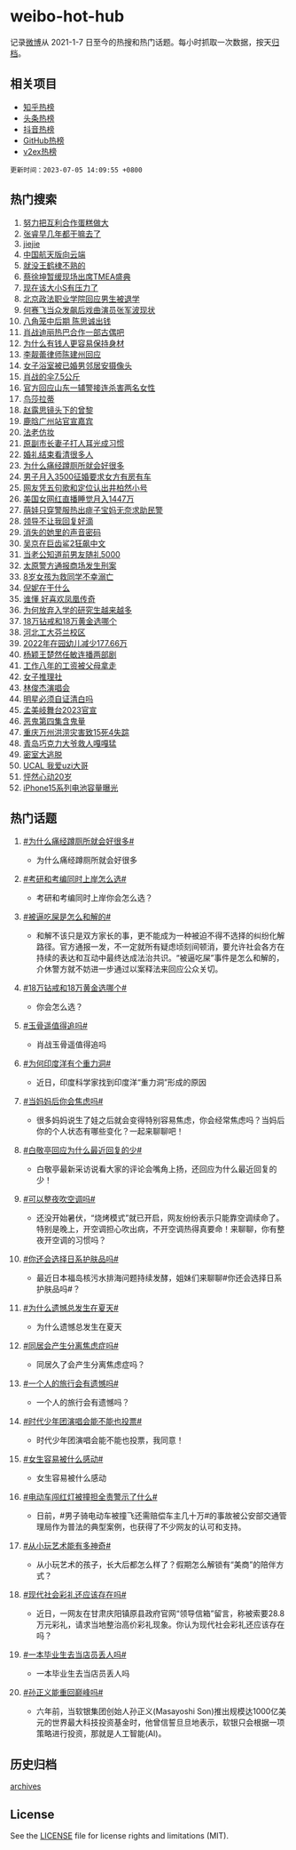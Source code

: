 # weibo-hot-hub

记录[微博](https://www.weibo.com)从 2021-1-7 日至今的热搜和热门话题。每小时抓取一次数据，按天[归档](archives)。

## 相关项目

- [知乎热榜](https://github.com/lonnyzhang423/zhihu-hot-hub)
- [头条热榜](https://github.com/lonnyzhang423/toutiao-hot-hub)
- [抖音热榜](https://github.com/lonnyzhang423/douyin-hot-hub)
- [GitHub热榜](https://github.com/lonnyzhang423/github-hot-hub)
- [v2ex热榜](https://github.com/lonnyzhang423/v2ex-hot-hub)


`更新时间：2023-07-05 14:09:55 +0800`

## 热门搜索

1. [努力把互利合作蛋糕做大](https://m.weibo.cn/search?containerid=100103type%3D1%26t%3D10%26q%3D%23%E5%8A%AA%E5%8A%9B%E6%8A%8A%E4%BA%92%E5%88%A9%E5%90%88%E4%BD%9C%E8%9B%8B%E7%B3%95%E5%81%9A%E5%A4%A7%23&stream_entry_id=51&isnewpage=1&extparam=seat%3D1%26pos%3D0%26filter_type%3Drealtimehot%26c_type%3D51%26dgr%3D0%26cate%3D10103%26stream_entry_id%3D51%26display_time%3D1688537392%26pre_seqid%3D1688537392901019715187&luicode=10000011&lfid=106003type%253D25%2526t%253D3%2526disable_hot%253D1%2526filter_type%253Drealtimehot)
1. [张睿早几年都干嘛去了](https://m.weibo.cn/search?containerid=100103type%3D1%26t%3D10%26q%3D%23%E5%BC%A0%E7%9D%BF%E6%97%A9%E5%87%A0%E5%B9%B4%E9%83%BD%E5%B9%B2%E5%98%9B%E5%8E%BB%E4%BA%86%23&stream_entry_id=31&isnewpage=1&extparam=seat%3D1%26pos%3D0%26filter_type%3Drealtimehot%26c_type%3D31%26dgr%3D0%26cate%3D5001%26realpos%3D1%26flag%3D2%26stream_entry_id%3D31%26lcate%3D5001%26q%3D%2523%25E5%25BC%25A0%25E7%259D%25BF%25E6%2597%25A9%25E5%2587%25A0%25E5%25B9%25B4%25E9%2583%25BD%25E5%25B9%25B2%25E5%2598%259B%25E5%258E%25BB%25E4%25BA%2586%2523%26band_rank%3D1%26display_time%3D1688537392%26pre_seqid%3D1688537392901019715187&luicode=10000011&lfid=106003type%253D25%2526t%253D3%2526disable_hot%253D1%2526filter_type%253Drealtimehot)
1. [jiejie](https://m.weibo.cn/search?containerid=100103type%3D1%26t%3D10%26q%3Djiejie&stream_entry_id=31&isnewpage=1&extparam=seat%3D1%26pos%3D1%26filter_type%3Drealtimehot%26c_type%3D31%26dgr%3D0%26cate%3D5001%26realpos%3D2%26flag%3D1%26stream_entry_id%3D31%26lcate%3D5001%26q%3Djiejie%26band_rank%3D2%26display_time%3D1688537392%26pre_seqid%3D1688537392901019715187&luicode=10000011&lfid=106003type%253D25%2526t%253D3%2526disable_hot%253D1%2526filter_type%253Drealtimehot)
1. [中国航天版向云端](https://m.weibo.cn/search?containerid=100103type%3D1%26t%3D10%26q%3D%23%E4%B8%AD%E5%9B%BD%E8%88%AA%E5%A4%A9%E7%89%88%E5%90%91%E4%BA%91%E7%AB%AF%23&stream_entry_id=31&isnewpage=1&extparam=seat%3D1%26pos%3D2%26filter_type%3Drealtimehot%26c_type%3D31%26dgr%3D0%26cate%3D5001%26realpos%3D3%26flag%3D1%26stream_entry_id%3D31%26lcate%3D5001%26q%3D%2523%25E4%25B8%25AD%25E5%259B%25BD%25E8%2588%25AA%25E5%25A4%25A9%25E7%2589%2588%25E5%2590%2591%25E4%25BA%2591%25E7%25AB%25AF%2523%26band_rank%3D3%26display_time%3D1688537392%26pre_seqid%3D1688537392901019715187&luicode=10000011&lfid=106003type%253D25%2526t%253D3%2526disable_hot%253D1%2526filter_type%253Drealtimehot)
1. [就没王鹤棣不熟的](https://m.weibo.cn/search?containerid=100103type%3D1%26t%3D10%26q%3D%23%E5%B0%B1%E6%B2%A1%E7%8E%8B%E9%B9%A4%E6%A3%A3%E4%B8%8D%E7%86%9F%E7%9A%84%23&stream_entry_id=31&isnewpage=1&extparam=seat%3D1%26pos%3D3%26topic_ad%3D1%26c_type%3D31%26cate%3D5001%26band_rank%3D4%26dgr%3D0%26lcate%3D5001%26is_ad_pos%3D1%26adid%3D195491%26q%3D%2523%25E5%25B0%25B1%25E6%25B2%25A1%25E7%258E%258B%25E9%25B9%25A4%25E6%25A3%25A3%25E4%25B8%258D%25E7%2586%259F%25E7%259A%2584%2523%26stream_entry_id%3D31%26filter_type%3Drealtimehot%26display_time%3D1688537392%26pre_seqid%3D1688537392901019715187&luicode=10000011&lfid=106003type%253D25%2526t%253D3%2526disable_hot%253D1%2526filter_type%253Drealtimehot)
1. [蔡徐坤暂缓现场出席TMEA盛典](https://m.weibo.cn/search?containerid=100103type%3D1%26t%3D10%26q%3D%23%E8%94%A1%E5%BE%90%E5%9D%A4%E6%9A%82%E7%BC%93%E7%8E%B0%E5%9C%BA%E5%87%BA%E5%B8%ADTMEA%E7%9B%9B%E5%85%B8%23&stream_entry_id=31&isnewpage=1&extparam=seat%3D1%26pos%3D4%26filter_type%3Drealtimehot%26c_type%3D31%26dgr%3D0%26cate%3D5001%26realpos%3D4%26flag%3D1%26stream_entry_id%3D31%26lcate%3D5001%26q%3D%2523%25E8%2594%25A1%25E5%25BE%2590%25E5%259D%25A4%25E6%259A%2582%25E7%25BC%2593%25E7%258E%25B0%25E5%259C%25BA%25E5%2587%25BA%25E5%25B8%25ADTMEA%25E7%259B%259B%25E5%2585%25B8%2523%26band_rank%3D4%26display_time%3D1688537392%26pre_seqid%3D1688537392901019715187&luicode=10000011&lfid=106003type%253D25%2526t%253D3%2526disable_hot%253D1%2526filter_type%253Drealtimehot)
1. [现在该大小S有压力了](https://m.weibo.cn/search?containerid=100103type%3D1%26t%3D10%26q%3D%23%E7%8E%B0%E5%9C%A8%E8%AF%A5%E5%A4%A7%E5%B0%8FS%E6%9C%89%E5%8E%8B%E5%8A%9B%E4%BA%86%23&stream_entry_id=31&isnewpage=1&extparam=seat%3D1%26pos%3D5%26filter_type%3Drealtimehot%26c_type%3D31%26dgr%3D0%26cate%3D5001%26realpos%3D5%26flag%3D2%26stream_entry_id%3D31%26lcate%3D5001%26q%3D%2523%25E7%258E%25B0%25E5%259C%25A8%25E8%25AF%25A5%25E5%25A4%25A7%25E5%25B0%258FS%25E6%259C%2589%25E5%258E%258B%25E5%258A%259B%25E4%25BA%2586%2523%26band_rank%3D5%26display_time%3D1688537392%26pre_seqid%3D1688537392901019715187&luicode=10000011&lfid=106003type%253D25%2526t%253D3%2526disable_hot%253D1%2526filter_type%253Drealtimehot)
1. [北京政法职业学院回应男生被退学](https://m.weibo.cn/search?containerid=100103type%3D1%26t%3D10%26q%3D%23%E5%8C%97%E4%BA%AC%E6%94%BF%E6%B3%95%E8%81%8C%E4%B8%9A%E5%AD%A6%E9%99%A2%E5%9B%9E%E5%BA%94%E7%94%B7%E7%94%9F%E8%A2%AB%E9%80%80%E5%AD%A6%23&stream_entry_id=31&isnewpage=1&extparam=seat%3D1%26pos%3D6%26filter_type%3Drealtimehot%26c_type%3D31%26dgr%3D0%26cate%3D5001%26realpos%3D6%26flag%3D16%26stream_entry_id%3D31%26lcate%3D5001%26q%3D%2523%25E5%258C%2597%25E4%25BA%25AC%25E6%2594%25BF%25E6%25B3%2595%25E8%2581%258C%25E4%25B8%259A%25E5%25AD%25A6%25E9%2599%25A2%25E5%259B%259E%25E5%25BA%2594%25E7%2594%25B7%25E7%2594%259F%25E8%25A2%25AB%25E9%2580%2580%25E5%25AD%25A6%2523%26band_rank%3D6%26display_time%3D1688537392%26pre_seqid%3D1688537392901019715187&luicode=10000011&lfid=106003type%253D25%2526t%253D3%2526disable_hot%253D1%2526filter_type%253Drealtimehot)
1. [何赛飞当众发飙后戏曲演员张军波现状](https://m.weibo.cn/search?containerid=100103type%3D1%26t%3D10%26q%3D%23%E4%BD%95%E8%B5%9B%E9%A3%9E%E5%BD%93%E4%BC%97%E5%8F%91%E9%A3%99%E5%90%8E%E6%88%8F%E6%9B%B2%E6%BC%94%E5%91%98%E5%BC%A0%E5%86%9B%E6%B3%A2%E7%8E%B0%E7%8A%B6%23&stream_entry_id=31&isnewpage=1&extparam=seat%3D1%26pos%3D7%26filter_type%3Drealtimehot%26c_type%3D31%26dgr%3D0%26cate%3D5001%26realpos%3D7%26flag%3D1%26stream_entry_id%3D31%26lcate%3D5001%26q%3D%2523%25E4%25BD%2595%25E8%25B5%259B%25E9%25A3%259E%25E5%25BD%2593%25E4%25BC%2597%25E5%258F%2591%25E9%25A3%2599%25E5%2590%258E%25E6%2588%258F%25E6%259B%25B2%25E6%25BC%2594%25E5%2591%2598%25E5%25BC%25A0%25E5%2586%259B%25E6%25B3%25A2%25E7%258E%25B0%25E7%258A%25B6%2523%26band_rank%3D7%26display_time%3D1688537392%26pre_seqid%3D1688537392901019715187&luicode=10000011&lfid=106003type%253D25%2526t%253D3%2526disable_hot%253D1%2526filter_type%253Drealtimehot)
1. [八角笼中后期 陈思诚出钱](https://m.weibo.cn/search?containerid=100103type%3D1%26t%3D10%26q%3D%E5%85%AB%E8%A7%92%E7%AC%BC%E4%B8%AD%E5%90%8E%E6%9C%9F+%E9%99%88%E6%80%9D%E8%AF%9A%E5%87%BA%E9%92%B1&stream_entry_id=31&isnewpage=1&extparam=seat%3D1%26pos%3D8%26filter_type%3Drealtimehot%26c_type%3D31%26dgr%3D0%26cate%3D5001%26realpos%3D8%26flag%3D1%26stream_entry_id%3D31%26lcate%3D5001%26q%3D%25E5%2585%25AB%25E8%25A7%2592%25E7%25AC%25BC%25E4%25B8%25AD%25E5%2590%258E%25E6%259C%259F%2520%25E9%2599%2588%25E6%2580%259D%25E8%25AF%259A%25E5%2587%25BA%25E9%2592%25B1%26band_rank%3D8%26display_time%3D1688537392%26pre_seqid%3D1688537392901019715187&luicode=10000011&lfid=106003type%253D25%2526t%253D3%2526disable_hot%253D1%2526filter_type%253Drealtimehot)
1. [肖战迪丽热巴合作一部古偶吧](https://m.weibo.cn/search?containerid=100103type%3D1%26t%3D10%26q%3D%23%E8%82%96%E6%88%98%E8%BF%AA%E4%B8%BD%E7%83%AD%E5%B7%B4%E5%90%88%E4%BD%9C%E4%B8%80%E9%83%A8%E5%8F%A4%E5%81%B6%E5%90%A7%23&stream_entry_id=31&isnewpage=1&extparam=seat%3D1%26pos%3D9%26filter_type%3Drealtimehot%26c_type%3D31%26dgr%3D0%26cate%3D5001%26realpos%3D9%26flag%3D2%26stream_entry_id%3D31%26lcate%3D5001%26q%3D%2523%25E8%2582%2596%25E6%2588%2598%25E8%25BF%25AA%25E4%25B8%25BD%25E7%2583%25AD%25E5%25B7%25B4%25E5%2590%2588%25E4%25BD%259C%25E4%25B8%2580%25E9%2583%25A8%25E5%258F%25A4%25E5%2581%25B6%25E5%2590%25A7%2523%26band_rank%3D9%26display_time%3D1688537392%26pre_seqid%3D1688537392901019715187&luicode=10000011&lfid=106003type%253D25%2526t%253D3%2526disable_hot%253D1%2526filter_type%253Drealtimehot)
1. [为什么有钱人更容易保持身材](https://m.weibo.cn/search?containerid=100103type%3D1%26t%3D10%26q%3D%E4%B8%BA%E4%BB%80%E4%B9%88%E6%9C%89%E9%92%B1%E4%BA%BA%E6%9B%B4%E5%AE%B9%E6%98%93%E4%BF%9D%E6%8C%81%E8%BA%AB%E6%9D%90&stream_entry_id=31&isnewpage=1&extparam=seat%3D1%26pos%3D10%26filter_type%3Drealtimehot%26c_type%3D31%26dgr%3D0%26cate%3D5001%26realpos%3D10%26flag%3D0%26stream_entry_id%3D31%26lcate%3D5001%26q%3D%25E4%25B8%25BA%25E4%25BB%2580%25E4%25B9%2588%25E6%259C%2589%25E9%2592%25B1%25E4%25BA%25BA%25E6%259B%25B4%25E5%25AE%25B9%25E6%2598%2593%25E4%25BF%259D%25E6%258C%2581%25E8%25BA%25AB%25E6%259D%2590%26band_rank%3D10%26display_time%3D1688537392%26pre_seqid%3D1688537392901019715187&luicode=10000011&lfid=106003type%253D25%2526t%253D3%2526disable_hot%253D1%2526filter_type%253Drealtimehot)
1. [李靓蕾律师陈建州回应](https://m.weibo.cn/search?containerid=100103type%3D1%26t%3D10%26q%3D%23%E6%9D%8E%E9%9D%93%E8%95%BE%E5%BE%8B%E5%B8%88%E9%99%88%E5%BB%BA%E5%B7%9E%E5%9B%9E%E5%BA%94%23&stream_entry_id=31&isnewpage=1&extparam=seat%3D1%26pos%3D11%26filter_type%3Drealtimehot%26c_type%3D31%26dgr%3D0%26cate%3D5001%26realpos%3D11%26flag%3D2%26stream_entry_id%3D31%26lcate%3D5001%26q%3D%2523%25E6%259D%258E%25E9%259D%2593%25E8%2595%25BE%25E5%25BE%258B%25E5%25B8%2588%25E9%2599%2588%25E5%25BB%25BA%25E5%25B7%259E%25E5%259B%259E%25E5%25BA%2594%2523%26band_rank%3D11%26display_time%3D1688537392%26pre_seqid%3D1688537392901019715187&luicode=10000011&lfid=106003type%253D25%2526t%253D3%2526disable_hot%253D1%2526filter_type%253Drealtimehot)
1. [女子浴室被已婚男邻居安摄像头](https://m.weibo.cn/search?containerid=100103type%3D1%26t%3D10%26q%3D%23%E5%A5%B3%E5%AD%90%E6%B5%B4%E5%AE%A4%E8%A2%AB%E5%B7%B2%E5%A9%9A%E7%94%B7%E9%82%BB%E5%B1%85%E5%AE%89%E6%91%84%E5%83%8F%E5%A4%B4%23&stream_entry_id=31&isnewpage=1&extparam=seat%3D1%26pos%3D12%26filter_type%3Drealtimehot%26c_type%3D31%26dgr%3D0%26cate%3D5001%26realpos%3D12%26flag%3D2%26stream_entry_id%3D31%26lcate%3D5001%26q%3D%2523%25E5%25A5%25B3%25E5%25AD%2590%25E6%25B5%25B4%25E5%25AE%25A4%25E8%25A2%25AB%25E5%25B7%25B2%25E5%25A9%259A%25E7%2594%25B7%25E9%2582%25BB%25E5%25B1%2585%25E5%25AE%2589%25E6%2591%2584%25E5%2583%258F%25E5%25A4%25B4%2523%26band_rank%3D12%26display_time%3D1688537392%26pre_seqid%3D1688537392901019715187&luicode=10000011&lfid=106003type%253D25%2526t%253D3%2526disable_hot%253D1%2526filter_type%253Drealtimehot)
1. [肖战的伞7.5公斤](https://m.weibo.cn/search?containerid=100103type%3D1%26t%3D10%26q%3D%23%E8%82%96%E6%88%98%E7%9A%84%E4%BC%9E7.5%E5%85%AC%E6%96%A4%23&stream_entry_id=31&isnewpage=1&extparam=seat%3D1%26pos%3D13%26filter_type%3Drealtimehot%26c_type%3D31%26dgr%3D0%26cate%3D5001%26realpos%3D13%26flag%3D0%26stream_entry_id%3D31%26lcate%3D5001%26q%3D%2523%25E8%2582%2596%25E6%2588%2598%25E7%259A%2584%25E4%25BC%259E7.5%25E5%2585%25AC%25E6%2596%25A4%2523%26band_rank%3D13%26display_time%3D1688537392%26pre_seqid%3D1688537392901019715187&luicode=10000011&lfid=106003type%253D25%2526t%253D3%2526disable_hot%253D1%2526filter_type%253Drealtimehot)
1. [官方回应山东一辅警接连杀害两名女性](https://m.weibo.cn/search?containerid=100103type%3D1%26t%3D10%26q%3D%23%E5%AE%98%E6%96%B9%E5%9B%9E%E5%BA%94%E5%B1%B1%E4%B8%9C%E4%B8%80%E8%BE%85%E8%AD%A6%E6%8E%A5%E8%BF%9E%E6%9D%80%E5%AE%B3%E4%B8%A4%E5%90%8D%E5%A5%B3%E6%80%A7%23&stream_entry_id=31&isnewpage=1&extparam=seat%3D1%26pos%3D14%26filter_type%3Drealtimehot%26c_type%3D31%26dgr%3D0%26cate%3D5001%26realpos%3D14%26flag%3D0%26stream_entry_id%3D31%26lcate%3D5001%26q%3D%2523%25E5%25AE%2598%25E6%2596%25B9%25E5%259B%259E%25E5%25BA%2594%25E5%25B1%25B1%25E4%25B8%259C%25E4%25B8%2580%25E8%25BE%2585%25E8%25AD%25A6%25E6%258E%25A5%25E8%25BF%259E%25E6%259D%2580%25E5%25AE%25B3%25E4%25B8%25A4%25E5%2590%258D%25E5%25A5%25B3%25E6%2580%25A7%2523%26band_rank%3D14%26display_time%3D1688537392%26pre_seqid%3D1688537392901019715187&luicode=10000011&lfid=106003type%253D25%2526t%253D3%2526disable_hot%253D1%2526filter_type%253Drealtimehot)
1. [鸟莎拉蒂](https://m.weibo.cn/search?containerid=100103type%3D1%26t%3D10%26q%3D%E9%B8%9F%E8%8E%8E%E6%8B%89%E8%92%82&stream_entry_id=31&isnewpage=1&extparam=seat%3D1%26pos%3D15%26filter_type%3Drealtimehot%26c_type%3D31%26dgr%3D0%26cate%3D5001%26realpos%3D15%26flag%3D1%26stream_entry_id%3D31%26lcate%3D5001%26q%3D%25E9%25B8%259F%25E8%258E%258E%25E6%258B%2589%25E8%2592%2582%26band_rank%3D15%26display_time%3D1688537392%26pre_seqid%3D1688537392901019715187&luicode=10000011&lfid=106003type%253D25%2526t%253D3%2526disable_hot%253D1%2526filter_type%253Drealtimehot)
1. [赵露思镜头下的曾黎](https://m.weibo.cn/search?containerid=100103type%3D1%26t%3D10%26q%3D%23%E8%B5%B5%E9%9C%B2%E6%80%9D%E9%95%9C%E5%A4%B4%E4%B8%8B%E7%9A%84%E6%9B%BE%E9%BB%8E%23&stream_entry_id=31&isnewpage=1&extparam=seat%3D1%26pos%3D16%26filter_type%3Drealtimehot%26c_type%3D31%26dgr%3D0%26cate%3D5001%26realpos%3D16%26flag%3D1%26stream_entry_id%3D31%26lcate%3D5001%26q%3D%2523%25E8%25B5%25B5%25E9%259C%25B2%25E6%2580%259D%25E9%2595%259C%25E5%25A4%25B4%25E4%25B8%258B%25E7%259A%2584%25E6%259B%25BE%25E9%25BB%258E%2523%26band_rank%3D16%26display_time%3D1688537392%26pre_seqid%3D1688537392901019715187&luicode=10000011&lfid=106003type%253D25%2526t%253D3%2526disable_hot%253D1%2526filter_type%253Drealtimehot)
1. [鹿晗广州站官宣嘉宾](https://m.weibo.cn/search?containerid=100103type%3D1%26t%3D10%26q%3D%23%E9%B9%BF%E6%99%97%E5%B9%BF%E5%B7%9E%E7%AB%99%E5%AE%98%E5%AE%A3%E5%98%89%E5%AE%BE%23&stream_entry_id=31&isnewpage=1&extparam=seat%3D1%26pos%3D17%26filter_type%3Drealtimehot%26c_type%3D31%26dgr%3D0%26cate%3D5001%26realpos%3D17%26flag%3D1%26stream_entry_id%3D31%26lcate%3D5001%26q%3D%2523%25E9%25B9%25BF%25E6%2599%2597%25E5%25B9%25BF%25E5%25B7%259E%25E7%25AB%2599%25E5%25AE%2598%25E5%25AE%25A3%25E5%2598%2589%25E5%25AE%25BE%2523%26band_rank%3D17%26display_time%3D1688537392%26pre_seqid%3D1688537392901019715187&luicode=10000011&lfid=106003type%253D25%2526t%253D3%2526disable_hot%253D1%2526filter_type%253Drealtimehot)
1. [法老仿妆](https://m.weibo.cn/search?containerid=100103type%3D1%26t%3D10%26q%3D%E6%B3%95%E8%80%81%E4%BB%BF%E5%A6%86&stream_entry_id=31&isnewpage=1&extparam=seat%3D1%26pos%3D18%26filter_type%3Drealtimehot%26c_type%3D31%26dgr%3D0%26cate%3D5001%26realpos%3D18%26flag%3D1%26stream_entry_id%3D31%26lcate%3D5001%26q%3D%25E6%25B3%2595%25E8%2580%2581%25E4%25BB%25BF%25E5%25A6%2586%26band_rank%3D18%26display_time%3D1688537392%26pre_seqid%3D1688537392901019715187&luicode=10000011&lfid=106003type%253D25%2526t%253D3%2526disable_hot%253D1%2526filter_type%253Drealtimehot)
1. [原副市长妻子打人耳光成习惯](https://m.weibo.cn/search?containerid=100103type%3D1%26t%3D10%26q%3D%23%E5%8E%9F%E5%89%AF%E5%B8%82%E9%95%BF%E5%A6%BB%E5%AD%90%E6%89%93%E4%BA%BA%E8%80%B3%E5%85%89%E6%88%90%E4%B9%A0%E6%83%AF%23&stream_entry_id=31&isnewpage=1&extparam=seat%3D1%26pos%3D19%26filter_type%3Drealtimehot%26c_type%3D31%26dgr%3D0%26cate%3D5001%26realpos%3D19%26flag%3D0%26stream_entry_id%3D31%26lcate%3D5001%26q%3D%2523%25E5%258E%259F%25E5%2589%25AF%25E5%25B8%2582%25E9%2595%25BF%25E5%25A6%25BB%25E5%25AD%2590%25E6%2589%2593%25E4%25BA%25BA%25E8%2580%25B3%25E5%2585%2589%25E6%2588%2590%25E4%25B9%25A0%25E6%2583%25AF%2523%26band_rank%3D19%26display_time%3D1688537392%26pre_seqid%3D1688537392901019715187&luicode=10000011&lfid=106003type%253D25%2526t%253D3%2526disable_hot%253D1%2526filter_type%253Drealtimehot)
1. [婚礼结束看清很多人](https://m.weibo.cn/search?containerid=100103type%3D1%26t%3D10%26q%3D%23%E5%A9%9A%E7%A4%BC%E7%BB%93%E6%9D%9F%E7%9C%8B%E6%B8%85%E5%BE%88%E5%A4%9A%E4%BA%BA%23&stream_entry_id=31&isnewpage=1&extparam=seat%3D1%26pos%3D20%26filter_type%3Drealtimehot%26c_type%3D31%26dgr%3D0%26cate%3D5001%26realpos%3D20%26flag%3D0%26stream_entry_id%3D31%26lcate%3D5001%26q%3D%2523%25E5%25A9%259A%25E7%25A4%25BC%25E7%25BB%2593%25E6%259D%259F%25E7%259C%258B%25E6%25B8%2585%25E5%25BE%2588%25E5%25A4%259A%25E4%25BA%25BA%2523%26band_rank%3D20%26display_time%3D1688537392%26pre_seqid%3D1688537392901019715187&luicode=10000011&lfid=106003type%253D25%2526t%253D3%2526disable_hot%253D1%2526filter_type%253Drealtimehot)
1. [为什么痛经蹲厕所就会好很多](https://m.weibo.cn/search?containerid=100103type%3D1%26t%3D10%26q%3D%23%E4%B8%BA%E4%BB%80%E4%B9%88%E7%97%9B%E7%BB%8F%E8%B9%B2%E5%8E%95%E6%89%80%E5%B0%B1%E4%BC%9A%E5%A5%BD%E5%BE%88%E5%A4%9A%23&stream_entry_id=31&isnewpage=1&extparam=seat%3D1%26pos%3D21%26filter_type%3Drealtimehot%26c_type%3D31%26dgr%3D0%26cate%3D5001%26realpos%3D21%26flag%3D2%26stream_entry_id%3D31%26lcate%3D5001%26q%3D%2523%25E4%25B8%25BA%25E4%25BB%2580%25E4%25B9%2588%25E7%2597%259B%25E7%25BB%258F%25E8%25B9%25B2%25E5%258E%2595%25E6%2589%2580%25E5%25B0%25B1%25E4%25BC%259A%25E5%25A5%25BD%25E5%25BE%2588%25E5%25A4%259A%2523%26band_rank%3D21%26display_time%3D1688537392%26pre_seqid%3D1688537392901019715187&luicode=10000011&lfid=106003type%253D25%2526t%253D3%2526disable_hot%253D1%2526filter_type%253Drealtimehot)
1. [男子月入3500征婚要求女方有房有车](https://m.weibo.cn/search?containerid=100103type%3D1%26t%3D10%26q%3D%23%E7%94%B7%E5%AD%90%E6%9C%88%E5%85%A53500%E5%BE%81%E5%A9%9A%E8%A6%81%E6%B1%82%E5%A5%B3%E6%96%B9%E6%9C%89%E6%88%BF%E6%9C%89%E8%BD%A6%23&stream_entry_id=31&isnewpage=1&extparam=seat%3D1%26pos%3D22%26filter_type%3Drealtimehot%26c_type%3D31%26dgr%3D0%26cate%3D5001%26realpos%3D22%26flag%3D1%26stream_entry_id%3D31%26lcate%3D5001%26q%3D%2523%25E7%2594%25B7%25E5%25AD%2590%25E6%259C%2588%25E5%2585%25A53500%25E5%25BE%2581%25E5%25A9%259A%25E8%25A6%2581%25E6%25B1%2582%25E5%25A5%25B3%25E6%2596%25B9%25E6%259C%2589%25E6%2588%25BF%25E6%259C%2589%25E8%25BD%25A6%2523%26band_rank%3D22%26display_time%3D1688537392%26pre_seqid%3D1688537392901019715187&luicode=10000011&lfid=106003type%253D25%2526t%253D3%2526disable_hot%253D1%2526filter_type%253Drealtimehot)
1. [网友凭五句歌和定位认出井柏然小号](https://m.weibo.cn/search?containerid=100103type%3D1%26t%3D10%26q%3D%23%E7%BD%91%E5%8F%8B%E5%87%AD%E4%BA%94%E5%8F%A5%E6%AD%8C%E5%92%8C%E5%AE%9A%E4%BD%8D%E8%AE%A4%E5%87%BA%E4%BA%95%E6%9F%8F%E7%84%B6%E5%B0%8F%E5%8F%B7%23&stream_entry_id=31&isnewpage=1&extparam=seat%3D1%26pos%3D23%26filter_type%3Drealtimehot%26c_type%3D31%26dgr%3D0%26cate%3D5001%26realpos%3D23%26flag%3D1%26stream_entry_id%3D31%26lcate%3D5001%26q%3D%2523%25E7%25BD%2591%25E5%258F%258B%25E5%2587%25AD%25E4%25BA%2594%25E5%258F%25A5%25E6%25AD%258C%25E5%2592%258C%25E5%25AE%259A%25E4%25BD%258D%25E8%25AE%25A4%25E5%2587%25BA%25E4%25BA%2595%25E6%259F%258F%25E7%2584%25B6%25E5%25B0%258F%25E5%258F%25B7%2523%26band_rank%3D23%26display_time%3D1688537392%26pre_seqid%3D1688537392901019715187&luicode=10000011&lfid=106003type%253D25%2526t%253D3%2526disable_hot%253D1%2526filter_type%253Drealtimehot)
1. [美国女网红直播睡觉月入1447万](https://m.weibo.cn/search?containerid=100103type%3D1%26t%3D10%26q%3D%23%E7%BE%8E%E5%9B%BD%E5%A5%B3%E7%BD%91%E7%BA%A2%E7%9B%B4%E6%92%AD%E7%9D%A1%E8%A7%89%E6%9C%88%E5%85%A51447%E4%B8%87%23&stream_entry_id=31&isnewpage=1&extparam=seat%3D1%26pos%3D24%26filter_type%3Drealtimehot%26c_type%3D31%26dgr%3D0%26cate%3D5001%26realpos%3D24%26flag%3D0%26stream_entry_id%3D31%26lcate%3D5001%26q%3D%2523%25E7%25BE%258E%25E5%259B%25BD%25E5%25A5%25B3%25E7%25BD%2591%25E7%25BA%25A2%25E7%259B%25B4%25E6%2592%25AD%25E7%259D%25A1%25E8%25A7%2589%25E6%259C%2588%25E5%2585%25A51447%25E4%25B8%2587%2523%26band_rank%3D24%26display_time%3D1688537392%26pre_seqid%3D1688537392901019715187&luicode=10000011&lfid=106003type%253D25%2526t%253D3%2526disable_hot%253D1%2526filter_type%253Drealtimehot)
1. [萌娃只穿警服热出痱子宝妈无奈求助民警](https://m.weibo.cn/search?containerid=100103type%3D1%26t%3D10%26q%3D%23%E8%90%8C%E5%A8%83%E5%8F%AA%E7%A9%BF%E8%AD%A6%E6%9C%8D%E7%83%AD%E5%87%BA%E7%97%B1%E5%AD%90%E5%AE%9D%E5%A6%88%E6%97%A0%E5%A5%88%E6%B1%82%E5%8A%A9%E6%B0%91%E8%AD%A6%23&stream_entry_id=31&isnewpage=1&extparam=seat%3D1%26pos%3D25%26filter_type%3Drealtimehot%26c_type%3D31%26dgr%3D0%26cate%3D5001%26realpos%3D25%26flag%3D32768%26stream_entry_id%3D31%26lcate%3D5001%26q%3D%2523%25E8%2590%258C%25E5%25A8%2583%25E5%258F%25AA%25E7%25A9%25BF%25E8%25AD%25A6%25E6%259C%258D%25E7%2583%25AD%25E5%2587%25BA%25E7%2597%25B1%25E5%25AD%2590%25E5%25AE%259D%25E5%25A6%2588%25E6%2597%25A0%25E5%25A5%2588%25E6%25B1%2582%25E5%258A%25A9%25E6%25B0%2591%25E8%25AD%25A6%2523%26band_rank%3D25%26display_time%3D1688537392%26pre_seqid%3D1688537392901019715187&luicode=10000011&lfid=106003type%253D25%2526t%253D3%2526disable_hot%253D1%2526filter_type%253Drealtimehot)
1. [领导不让我回复好滴](https://m.weibo.cn/search?containerid=100103type%3D1%26t%3D10%26q%3D%23%E9%A2%86%E5%AF%BC%E4%B8%8D%E8%AE%A9%E6%88%91%E5%9B%9E%E5%A4%8D%E5%A5%BD%E6%BB%B4%23&stream_entry_id=31&isnewpage=1&extparam=seat%3D1%26pos%3D26%26filter_type%3Drealtimehot%26c_type%3D31%26dgr%3D0%26cate%3D5001%26realpos%3D26%26flag%3D1%26stream_entry_id%3D31%26lcate%3D5001%26q%3D%2523%25E9%25A2%2586%25E5%25AF%25BC%25E4%25B8%258D%25E8%25AE%25A9%25E6%2588%2591%25E5%259B%259E%25E5%25A4%258D%25E5%25A5%25BD%25E6%25BB%25B4%2523%26band_rank%3D26%26display_time%3D1688537392%26pre_seqid%3D1688537392901019715187&luicode=10000011&lfid=106003type%253D25%2526t%253D3%2526disable_hot%253D1%2526filter_type%253Drealtimehot)
1. [消失的她里的声音密码](https://m.weibo.cn/search?containerid=100103type%3D1%26t%3D10%26q%3D%23%E6%B6%88%E5%A4%B1%E7%9A%84%E5%A5%B9%E9%87%8C%E7%9A%84%E5%A3%B0%E9%9F%B3%E5%AF%86%E7%A0%81%23&stream_entry_id=31&isnewpage=1&extparam=seat%3D1%26pos%3D27%26filter_type%3Drealtimehot%26c_type%3D31%26dgr%3D0%26cate%3D5001%26realpos%3D27%26flag%3D1%26stream_entry_id%3D31%26lcate%3D5001%26q%3D%2523%25E6%25B6%2588%25E5%25A4%25B1%25E7%259A%2584%25E5%25A5%25B9%25E9%2587%258C%25E7%259A%2584%25E5%25A3%25B0%25E9%259F%25B3%25E5%25AF%2586%25E7%25A0%2581%2523%26band_rank%3D27%26display_time%3D1688537392%26pre_seqid%3D1688537392901019715187&luicode=10000011&lfid=106003type%253D25%2526t%253D3%2526disable_hot%253D1%2526filter_type%253Drealtimehot)
1. [吴京在巨齿鲨2狂飙中文](https://m.weibo.cn/search?containerid=100103type%3D1%26t%3D10%26q%3D%23%E5%90%B4%E4%BA%AC%E5%9C%A8%E5%B7%A8%E9%BD%BF%E9%B2%A82%E7%8B%82%E9%A3%99%E4%B8%AD%E6%96%87%23&stream_entry_id=31&isnewpage=1&extparam=seat%3D1%26pos%3D28%26filter_type%3Drealtimehot%26c_type%3D31%26dgr%3D0%26cate%3D5001%26realpos%3D28%26flag%3D1%26stream_entry_id%3D31%26lcate%3D5001%26q%3D%2523%25E5%2590%25B4%25E4%25BA%25AC%25E5%259C%25A8%25E5%25B7%25A8%25E9%25BD%25BF%25E9%25B2%25A82%25E7%258B%2582%25E9%25A3%2599%25E4%25B8%25AD%25E6%2596%2587%2523%26band_rank%3D28%26display_time%3D1688537392%26pre_seqid%3D1688537392901019715187&luicode=10000011&lfid=106003type%253D25%2526t%253D3%2526disable_hot%253D1%2526filter_type%253Drealtimehot)
1. [当老公知道前男友随礼5000](https://m.weibo.cn/search?containerid=100103type%3D1%26t%3D10%26q%3D%23%E5%BD%93%E8%80%81%E5%85%AC%E7%9F%A5%E9%81%93%E5%89%8D%E7%94%B7%E5%8F%8B%E9%9A%8F%E7%A4%BC5000%23&stream_entry_id=31&isnewpage=1&extparam=seat%3D1%26pos%3D29%26filter_type%3Drealtimehot%26c_type%3D31%26dgr%3D0%26cate%3D5001%26realpos%3D29%26flag%3D0%26stream_entry_id%3D31%26lcate%3D5001%26q%3D%2523%25E5%25BD%2593%25E8%2580%2581%25E5%2585%25AC%25E7%259F%25A5%25E9%2581%2593%25E5%2589%258D%25E7%2594%25B7%25E5%258F%258B%25E9%259A%258F%25E7%25A4%25BC5000%2523%26band_rank%3D29%26display_time%3D1688537392%26pre_seqid%3D1688537392901019715187&luicode=10000011&lfid=106003type%253D25%2526t%253D3%2526disable_hot%253D1%2526filter_type%253Drealtimehot)
1. [太原警方通报商场发生刑案](https://m.weibo.cn/search?containerid=100103type%3D1%26t%3D10%26q%3D%23%E5%A4%AA%E5%8E%9F%E8%AD%A6%E6%96%B9%E9%80%9A%E6%8A%A5%E5%95%86%E5%9C%BA%E5%8F%91%E7%94%9F%E5%88%91%E6%A1%88%23&stream_entry_id=31&isnewpage=1&extparam=seat%3D1%26pos%3D30%26filter_type%3Drealtimehot%26c_type%3D31%26dgr%3D0%26cate%3D5001%26realpos%3D30%26flag%3D1%26stream_entry_id%3D31%26lcate%3D5001%26q%3D%2523%25E5%25A4%25AA%25E5%258E%259F%25E8%25AD%25A6%25E6%2596%25B9%25E9%2580%259A%25E6%258A%25A5%25E5%2595%2586%25E5%259C%25BA%25E5%258F%2591%25E7%2594%259F%25E5%2588%2591%25E6%25A1%2588%2523%26band_rank%3D30%26display_time%3D1688537392%26pre_seqid%3D1688537392901019715187&luicode=10000011&lfid=106003type%253D25%2526t%253D3%2526disable_hot%253D1%2526filter_type%253Drealtimehot)
1. [8岁女孩为救同学不幸溺亡](https://m.weibo.cn/search?containerid=100103type%3D1%26t%3D10%26q%3D%238%E5%B2%81%E5%A5%B3%E5%AD%A9%E4%B8%BA%E6%95%91%E5%90%8C%E5%AD%A6%E4%B8%8D%E5%B9%B8%E6%BA%BA%E4%BA%A1%23&stream_entry_id=31&isnewpage=1&extparam=seat%3D1%26pos%3D31%26filter_type%3Drealtimehot%26c_type%3D31%26dgr%3D0%26cate%3D5001%26realpos%3D31%26flag%3D0%26stream_entry_id%3D31%26lcate%3D5001%26q%3D%25238%25E5%25B2%2581%25E5%25A5%25B3%25E5%25AD%25A9%25E4%25B8%25BA%25E6%2595%2591%25E5%2590%258C%25E5%25AD%25A6%25E4%25B8%258D%25E5%25B9%25B8%25E6%25BA%25BA%25E4%25BA%25A1%2523%26band_rank%3D31%26display_time%3D1688537392%26pre_seqid%3D1688537392901019715187&luicode=10000011&lfid=106003type%253D25%2526t%253D3%2526disable_hot%253D1%2526filter_type%253Drealtimehot)
1. [倪妮在干什么](https://m.weibo.cn/search?containerid=100103type%3D1%26t%3D10%26q%3D%E5%80%AA%E5%A6%AE%E5%9C%A8%E5%B9%B2%E4%BB%80%E4%B9%88&stream_entry_id=31&isnewpage=1&extparam=seat%3D1%26pos%3D32%26filter_type%3Drealtimehot%26c_type%3D31%26dgr%3D0%26cate%3D5001%26realpos%3D32%26flag%3D0%26stream_entry_id%3D31%26lcate%3D5001%26q%3D%25E5%2580%25AA%25E5%25A6%25AE%25E5%259C%25A8%25E5%25B9%25B2%25E4%25BB%2580%25E4%25B9%2588%26band_rank%3D32%26display_time%3D1688537392%26pre_seqid%3D1688537392901019715187&luicode=10000011&lfid=106003type%253D25%2526t%253D3%2526disable_hot%253D1%2526filter_type%253Drealtimehot)
1. [谁懂 好喜欢凤凰传奇](https://m.weibo.cn/search?containerid=100103type%3D1%26t%3D10%26q%3D%E8%B0%81%E6%87%82+%E5%A5%BD%E5%96%9C%E6%AC%A2%E5%87%A4%E5%87%B0%E4%BC%A0%E5%A5%87&stream_entry_id=31&isnewpage=1&extparam=seat%3D1%26pos%3D33%26filter_type%3Drealtimehot%26c_type%3D31%26dgr%3D0%26cate%3D5001%26realpos%3D33%26flag%3D1%26stream_entry_id%3D31%26lcate%3D5001%26q%3D%25E8%25B0%2581%25E6%2587%2582%2520%25E5%25A5%25BD%25E5%2596%259C%25E6%25AC%25A2%25E5%2587%25A4%25E5%2587%25B0%25E4%25BC%25A0%25E5%25A5%2587%26band_rank%3D33%26display_time%3D1688537392%26pre_seqid%3D1688537392901019715187&luicode=10000011&lfid=106003type%253D25%2526t%253D3%2526disable_hot%253D1%2526filter_type%253Drealtimehot)
1. [为何放弃入学的研究生越来越多](https://m.weibo.cn/search?containerid=100103type%3D1%26t%3D10%26q%3D%23%E4%B8%BA%E4%BD%95%E6%94%BE%E5%BC%83%E5%85%A5%E5%AD%A6%E7%9A%84%E7%A0%94%E7%A9%B6%E7%94%9F%E8%B6%8A%E6%9D%A5%E8%B6%8A%E5%A4%9A%23&stream_entry_id=31&isnewpage=1&extparam=seat%3D1%26pos%3D34%26filter_type%3Drealtimehot%26c_type%3D31%26dgr%3D0%26cate%3D5001%26realpos%3D34%26flag%3D0%26stream_entry_id%3D31%26lcate%3D5001%26q%3D%2523%25E4%25B8%25BA%25E4%25BD%2595%25E6%2594%25BE%25E5%25BC%2583%25E5%2585%25A5%25E5%25AD%25A6%25E7%259A%2584%25E7%25A0%2594%25E7%25A9%25B6%25E7%2594%259F%25E8%25B6%258A%25E6%259D%25A5%25E8%25B6%258A%25E5%25A4%259A%2523%26band_rank%3D34%26display_time%3D1688537392%26pre_seqid%3D1688537392901019715187&luicode=10000011&lfid=106003type%253D25%2526t%253D3%2526disable_hot%253D1%2526filter_type%253Drealtimehot)
1. [18万钻戒和18万黄金选哪个](https://m.weibo.cn/search?containerid=100103type%3D1%26t%3D10%26q%3D%2318%E4%B8%87%E9%92%BB%E6%88%92%E5%92%8C18%E4%B8%87%E9%BB%84%E9%87%91%E9%80%89%E5%93%AA%E4%B8%AA%23&stream_entry_id=31&isnewpage=1&extparam=seat%3D1%26pos%3D35%26filter_type%3Drealtimehot%26c_type%3D31%26dgr%3D0%26cate%3D5001%26realpos%3D35%26flag%3D0%26stream_entry_id%3D31%26lcate%3D5001%26q%3D%252318%25E4%25B8%2587%25E9%2592%25BB%25E6%2588%2592%25E5%2592%258C18%25E4%25B8%2587%25E9%25BB%2584%25E9%2587%2591%25E9%2580%2589%25E5%2593%25AA%25E4%25B8%25AA%2523%26band_rank%3D35%26display_time%3D1688537392%26pre_seqid%3D1688537392901019715187&luicode=10000011&lfid=106003type%253D25%2526t%253D3%2526disable_hot%253D1%2526filter_type%253Drealtimehot)
1. [河北工大芬兰校区](https://m.weibo.cn/search?containerid=100103type%3D1%26t%3D10%26q%3D%E6%B2%B3%E5%8C%97%E5%B7%A5%E5%A4%A7%E8%8A%AC%E5%85%B0%E6%A0%A1%E5%8C%BA&stream_entry_id=31&isnewpage=1&extparam=seat%3D1%26pos%3D36%26filter_type%3Drealtimehot%26c_type%3D31%26dgr%3D0%26cate%3D5001%26realpos%3D36%26flag%3D0%26stream_entry_id%3D31%26lcate%3D5001%26q%3D%25E6%25B2%25B3%25E5%258C%2597%25E5%25B7%25A5%25E5%25A4%25A7%25E8%258A%25AC%25E5%2585%25B0%25E6%25A0%25A1%25E5%258C%25BA%26band_rank%3D36%26display_time%3D1688537392%26pre_seqid%3D1688537392901019715187&luicode=10000011&lfid=106003type%253D25%2526t%253D3%2526disable_hot%253D1%2526filter_type%253Drealtimehot)
1. [2022年在园幼儿减少177.66万](https://m.weibo.cn/search?containerid=100103type%3D1%26t%3D10%26q%3D%232022%E5%B9%B4%E5%9C%A8%E5%9B%AD%E5%B9%BC%E5%84%BF%E5%87%8F%E5%B0%91177.66%E4%B8%87%23&stream_entry_id=31&isnewpage=1&extparam=seat%3D1%26pos%3D37%26filter_type%3Drealtimehot%26c_type%3D31%26dgr%3D0%26cate%3D5001%26realpos%3D37%26flag%3D1%26stream_entry_id%3D31%26lcate%3D5001%26q%3D%25232022%25E5%25B9%25B4%25E5%259C%25A8%25E5%259B%25AD%25E5%25B9%25BC%25E5%2584%25BF%25E5%2587%258F%25E5%25B0%2591177.66%25E4%25B8%2587%2523%26band_rank%3D37%26display_time%3D1688537392%26pre_seqid%3D1688537392901019715187&luicode=10000011&lfid=106003type%253D25%2526t%253D3%2526disable_hot%253D1%2526filter_type%253Drealtimehot)
1. [杨颖王楚然任敏连播两部剧](https://m.weibo.cn/search?containerid=100103type%3D1%26t%3D10%26q%3D%23%E6%9D%A8%E9%A2%96%E7%8E%8B%E6%A5%9A%E7%84%B6%E4%BB%BB%E6%95%8F%E8%BF%9E%E6%92%AD%E4%B8%A4%E9%83%A8%E5%89%A7%23&stream_entry_id=31&isnewpage=1&extparam=seat%3D1%26pos%3D38%26filter_type%3Drealtimehot%26c_type%3D31%26dgr%3D0%26cate%3D5001%26realpos%3D38%26flag%3D0%26stream_entry_id%3D31%26lcate%3D5001%26q%3D%2523%25E6%259D%25A8%25E9%25A2%2596%25E7%258E%258B%25E6%25A5%259A%25E7%2584%25B6%25E4%25BB%25BB%25E6%2595%258F%25E8%25BF%259E%25E6%2592%25AD%25E4%25B8%25A4%25E9%2583%25A8%25E5%2589%25A7%2523%26band_rank%3D38%26display_time%3D1688537392%26pre_seqid%3D1688537392901019715187&luicode=10000011&lfid=106003type%253D25%2526t%253D3%2526disable_hot%253D1%2526filter_type%253Drealtimehot)
1. [工作八年的工资被父母拿走](https://m.weibo.cn/search?containerid=100103type%3D1%26t%3D10%26q%3D%23%E5%B7%A5%E4%BD%9C%E5%85%AB%E5%B9%B4%E7%9A%84%E5%B7%A5%E8%B5%84%E8%A2%AB%E7%88%B6%E6%AF%8D%E6%8B%BF%E8%B5%B0%23&stream_entry_id=31&isnewpage=1&extparam=seat%3D1%26pos%3D39%26filter_type%3Drealtimehot%26c_type%3D31%26dgr%3D0%26cate%3D5001%26realpos%3D39%26flag%3D0%26stream_entry_id%3D31%26lcate%3D5001%26q%3D%2523%25E5%25B7%25A5%25E4%25BD%259C%25E5%2585%25AB%25E5%25B9%25B4%25E7%259A%2584%25E5%25B7%25A5%25E8%25B5%2584%25E8%25A2%25AB%25E7%2588%25B6%25E6%25AF%258D%25E6%258B%25BF%25E8%25B5%25B0%2523%26band_rank%3D39%26display_time%3D1688537392%26pre_seqid%3D1688537392901019715187&luicode=10000011&lfid=106003type%253D25%2526t%253D3%2526disable_hot%253D1%2526filter_type%253Drealtimehot)
1. [女子推理社](https://m.weibo.cn/search?containerid=100103type%3D1%26t%3D10%26q%3D%E5%A5%B3%E5%AD%90%E6%8E%A8%E7%90%86%E7%A4%BE&stream_entry_id=31&isnewpage=1&extparam=seat%3D1%26pos%3D40%26filter_type%3Drealtimehot%26c_type%3D31%26dgr%3D0%26cate%3D5001%26realpos%3D40%26flag%3D1%26stream_entry_id%3D31%26lcate%3D5001%26q%3D%25E5%25A5%25B3%25E5%25AD%2590%25E6%258E%25A8%25E7%2590%2586%25E7%25A4%25BE%26band_rank%3D40%26display_time%3D1688537392%26pre_seqid%3D1688537392901019715187&luicode=10000011&lfid=106003type%253D25%2526t%253D3%2526disable_hot%253D1%2526filter_type%253Drealtimehot)
1. [林俊杰演唱会](https://m.weibo.cn/search?containerid=100103type%3D1%26t%3D10%26q%3D%E6%9E%97%E4%BF%8A%E6%9D%B0%E6%BC%94%E5%94%B1%E4%BC%9A&stream_entry_id=31&isnewpage=1&extparam=seat%3D1%26pos%3D41%26filter_type%3Drealtimehot%26c_type%3D31%26dgr%3D0%26cate%3D5001%26realpos%3D41%26flag%3D0%26stream_entry_id%3D31%26lcate%3D5001%26q%3D%25E6%259E%2597%25E4%25BF%258A%25E6%259D%25B0%25E6%25BC%2594%25E5%2594%25B1%25E4%25BC%259A%26band_rank%3D41%26display_time%3D1688537392%26pre_seqid%3D1688537392901019715187&luicode=10000011&lfid=106003type%253D25%2526t%253D3%2526disable_hot%253D1%2526filter_type%253Drealtimehot)
1. [明星必须自证清白吗](https://m.weibo.cn/search?containerid=100103type%3D1%26t%3D10%26q%3D%23%E6%98%8E%E6%98%9F%E5%BF%85%E9%A1%BB%E8%87%AA%E8%AF%81%E6%B8%85%E7%99%BD%E5%90%97%23&stream_entry_id=31&isnewpage=1&extparam=seat%3D1%26pos%3D42%26filter_type%3Drealtimehot%26c_type%3D31%26dgr%3D0%26cate%3D5001%26realpos%3D42%26flag%3D1%26stream_entry_id%3D31%26lcate%3D5001%26q%3D%2523%25E6%2598%258E%25E6%2598%259F%25E5%25BF%2585%25E9%25A1%25BB%25E8%2587%25AA%25E8%25AF%2581%25E6%25B8%2585%25E7%2599%25BD%25E5%2590%2597%2523%26band_rank%3D42%26display_time%3D1688537392%26pre_seqid%3D1688537392901019715187&luicode=10000011&lfid=106003type%253D25%2526t%253D3%2526disable_hot%253D1%2526filter_type%253Drealtimehot)
1. [孟美岐舞台2023官宣](https://m.weibo.cn/search?containerid=100103type%3D1%26t%3D10%26q%3D%23%E5%AD%9F%E7%BE%8E%E5%B2%90%E8%88%9E%E5%8F%B02023%E5%AE%98%E5%AE%A3%23&stream_entry_id=31&isnewpage=1&extparam=seat%3D1%26pos%3D43%26filter_type%3Drealtimehot%26c_type%3D31%26dgr%3D0%26cate%3D5001%26realpos%3D43%26flag%3D0%26stream_entry_id%3D31%26lcate%3D5001%26q%3D%2523%25E5%25AD%259F%25E7%25BE%258E%25E5%25B2%2590%25E8%2588%259E%25E5%258F%25B02023%25E5%25AE%2598%25E5%25AE%25A3%2523%26band_rank%3D43%26display_time%3D1688537392%26pre_seqid%3D1688537392901019715187&luicode=10000011&lfid=106003type%253D25%2526t%253D3%2526disable_hot%253D1%2526filter_type%253Drealtimehot)
1. [恶鬼第四集含鬼量](https://m.weibo.cn/search?containerid=100103type%3D1%26t%3D10%26q%3D%E6%81%B6%E9%AC%BC%E7%AC%AC%E5%9B%9B%E9%9B%86%E5%90%AB%E9%AC%BC%E9%87%8F&stream_entry_id=31&isnewpage=1&extparam=seat%3D1%26pos%3D44%26filter_type%3Drealtimehot%26c_type%3D31%26dgr%3D0%26cate%3D5001%26realpos%3D44%26flag%3D1%26stream_entry_id%3D31%26lcate%3D5001%26q%3D%25E6%2581%25B6%25E9%25AC%25BC%25E7%25AC%25AC%25E5%259B%259B%25E9%259B%2586%25E5%2590%25AB%25E9%25AC%25BC%25E9%2587%258F%26band_rank%3D44%26display_time%3D1688537392%26pre_seqid%3D1688537392901019715187&luicode=10000011&lfid=106003type%253D25%2526t%253D3%2526disable_hot%253D1%2526filter_type%253Drealtimehot)
1. [重庆万州洪涝灾害致15死4失踪](https://m.weibo.cn/search?containerid=100103type%3D1%26t%3D10%26q%3D%23%E9%87%8D%E5%BA%86%E4%B8%87%E5%B7%9E%E6%B4%AA%E6%B6%9D%E7%81%BE%E5%AE%B3%E8%87%B415%E6%AD%BB4%E5%A4%B1%E8%B8%AA%23&stream_entry_id=31&isnewpage=1&extparam=seat%3D1%26pos%3D45%26filter_type%3Drealtimehot%26c_type%3D31%26dgr%3D0%26cate%3D5001%26realpos%3D45%26flag%3D1%26stream_entry_id%3D31%26lcate%3D5001%26q%3D%2523%25E9%2587%258D%25E5%25BA%2586%25E4%25B8%2587%25E5%25B7%259E%25E6%25B4%25AA%25E6%25B6%259D%25E7%2581%25BE%25E5%25AE%25B3%25E8%2587%25B415%25E6%25AD%25BB4%25E5%25A4%25B1%25E8%25B8%25AA%2523%26band_rank%3D45%26display_time%3D1688537392%26pre_seqid%3D1688537392901019715187&luicode=10000011&lfid=106003type%253D25%2526t%253D3%2526disable_hot%253D1%2526filter_type%253Drealtimehot)
1. [青岛巧克力大爷救人嘎嘎猛](https://m.weibo.cn/search?containerid=100103type%3D1%26t%3D10%26q%3D%23%E9%9D%92%E5%B2%9B%E5%B7%A7%E5%85%8B%E5%8A%9B%E5%A4%A7%E7%88%B7%E6%95%91%E4%BA%BA%E5%98%8E%E5%98%8E%E7%8C%9B%23&stream_entry_id=31&isnewpage=1&extparam=seat%3D1%26pos%3D46%26filter_type%3Drealtimehot%26c_type%3D31%26dgr%3D0%26cate%3D5001%26realpos%3D46%26flag%3D32768%26stream_entry_id%3D31%26lcate%3D5001%26q%3D%2523%25E9%259D%2592%25E5%25B2%259B%25E5%25B7%25A7%25E5%2585%258B%25E5%258A%259B%25E5%25A4%25A7%25E7%2588%25B7%25E6%2595%2591%25E4%25BA%25BA%25E5%2598%258E%25E5%2598%258E%25E7%258C%259B%2523%26band_rank%3D46%26display_time%3D1688537392%26pre_seqid%3D1688537392901019715187&luicode=10000011&lfid=106003type%253D25%2526t%253D3%2526disable_hot%253D1%2526filter_type%253Drealtimehot)
1. [密室大逃脱](https://m.weibo.cn/search?containerid=100103type%3D1%26t%3D10%26q%3D%E5%AF%86%E5%AE%A4%E5%A4%A7%E9%80%83%E8%84%B1&stream_entry_id=31&isnewpage=1&extparam=seat%3D1%26pos%3D47%26filter_type%3Drealtimehot%26c_type%3D31%26dgr%3D0%26cate%3D5001%26realpos%3D47%26flag%3D1%26stream_entry_id%3D31%26lcate%3D5001%26q%3D%25E5%25AF%2586%25E5%25AE%25A4%25E5%25A4%25A7%25E9%2580%2583%25E8%2584%25B1%26band_rank%3D47%26display_time%3D1688537392%26pre_seqid%3D1688537392901019715187&luicode=10000011&lfid=106003type%253D25%2526t%253D3%2526disable_hot%253D1%2526filter_type%253Drealtimehot)
1. [UCAL 我爱uzi大哥](https://m.weibo.cn/search?containerid=100103type%3D1%26t%3D10%26q%3DUCAL+%E6%88%91%E7%88%B1uzi%E5%A4%A7%E5%93%A5&stream_entry_id=31&isnewpage=1&extparam=seat%3D1%26pos%3D48%26filter_type%3Drealtimehot%26c_type%3D31%26dgr%3D0%26cate%3D5001%26realpos%3D48%26flag%3D0%26stream_entry_id%3D31%26lcate%3D5001%26q%3DUCAL%2520%25E6%2588%2591%25E7%2588%25B1uzi%25E5%25A4%25A7%25E5%2593%25A5%26band_rank%3D48%26display_time%3D1688537392%26pre_seqid%3D1688537392901019715187&luicode=10000011&lfid=106003type%253D25%2526t%253D3%2526disable_hot%253D1%2526filter_type%253Drealtimehot)
1. [怦然心动20岁](https://m.weibo.cn/search?containerid=100103type%3D1%26t%3D10%26q%3D%E6%80%A6%E7%84%B6%E5%BF%83%E5%8A%A820%E5%B2%81&stream_entry_id=31&isnewpage=1&extparam=seat%3D1%26pos%3D49%26filter_type%3Drealtimehot%26c_type%3D31%26dgr%3D0%26cate%3D5001%26realpos%3D49%26flag%3D1%26stream_entry_id%3D31%26lcate%3D5001%26q%3D%25E6%2580%25A6%25E7%2584%25B6%25E5%25BF%2583%25E5%258A%25A820%25E5%25B2%2581%26band_rank%3D49%26display_time%3D1688537392%26pre_seqid%3D1688537392901019715187&luicode=10000011&lfid=106003type%253D25%2526t%253D3%2526disable_hot%253D1%2526filter_type%253Drealtimehot)
1. [iPhone15系列电池容量曝光](https://m.weibo.cn/search?containerid=100103type%3D1%26t%3D10%26q%3D%23iPhone15%E7%B3%BB%E5%88%97%E7%94%B5%E6%B1%A0%E5%AE%B9%E9%87%8F%E6%9B%9D%E5%85%89%23&stream_entry_id=31&isnewpage=1&extparam=seat%3D1%26pos%3D50%26filter_type%3Drealtimehot%26c_type%3D31%26dgr%3D0%26cate%3D5001%26realpos%3D50%26flag%3D0%26stream_entry_id%3D31%26lcate%3D5001%26q%3D%2523iPhone15%25E7%25B3%25BB%25E5%2588%2597%25E7%2594%25B5%25E6%25B1%25A0%25E5%25AE%25B9%25E9%2587%258F%25E6%259B%259D%25E5%2585%2589%2523%26band_rank%3D50%26display_time%3D1688537392%26pre_seqid%3D1688537392901019715187&luicode=10000011&lfid=106003type%253D25%2526t%253D3%2526disable_hot%253D1%2526filter_type%253Drealtimehot)

## 热门话题

1. [#为什么痛经蹲厕所就会好很多#](https://m.weibo.cn/search?containerid=231522type%3D1%26t%3D10%26q%3D%23%E4%B8%BA%E4%BB%80%E4%B9%88%E7%97%9B%E7%BB%8F%E8%B9%B2%E5%8E%95%E6%89%80%E5%B0%B1%E4%BC%9A%E5%A5%BD%E5%BE%88%E5%A4%9A%23&stream_entry_id=128&isnewpage=1&extparam=seat%3D1%26pos%3D1-0-0%26dgr%3D0%26c_type%3D128%26unitid%3D1688528012018%26cate%3D5004%26lcate%3D5004%26display_time%3D1688537395%26pre_seqid%3D168853739566503266044&luicode=10000011&lfid=231648_-_4)
    - 为什么痛经蹲厕所就会好很多

1. [#考研和考编同时上岸怎么选#](https://m.weibo.cn/search?containerid=231522type%3D1%26t%3D10%26q%3D%23%E8%80%83%E7%A0%94%E5%92%8C%E8%80%83%E7%BC%96%E5%90%8C%E6%97%B6%E4%B8%8A%E5%B2%B8%E6%80%8E%E4%B9%88%E9%80%89%23&stream_entry_id=128&isnewpage=1&extparam=seat%3D1%26pos%3D1-0-1%26dgr%3D0%26c_type%3D128%26unitid%3D1688485733959%26cate%3D5004%26lcate%3D5004%26display_time%3D1688537395%26pre_seqid%3D168853739566503266044&luicode=10000011&lfid=231648_-_4)
    - 考研和考编同时上岸你会怎么选？

1. [#被逼吃屎是怎么和解的#](https://m.weibo.cn/search?containerid=231522type%3D1%26t%3D10%26q%3D%23%E8%A2%AB%E9%80%BC%E5%90%83%E5%B1%8E%E6%98%AF%E6%80%8E%E4%B9%88%E5%92%8C%E8%A7%A3%E7%9A%84%23&stream_entry_id=128&isnewpage=1&extparam=seat%3D1%26pos%3D1-0-2%26dgr%3D0%26c_type%3D128%26unitid%3D1688464701121%26cate%3D5004%26lcate%3D5004%26display_time%3D1688537395%26pre_seqid%3D168853739566503266044&luicode=10000011&lfid=231648_-_4)
    - 和解不该只是双方家长的事，更不能成为一种被迫不得不选择的纠纷化解路径。官方通报一发，不一定就所有疑虑顷刻间顿消，要允许社会各方在持续的表达和互动中最终达成法治共识。“被逼吃屎”事件是怎么和解的，介休警方就不妨进一步通过以案释法来回应公众关切。

1. [#18万钻戒和18万黄金选哪个#](https://m.weibo.cn/search?containerid=231522type%3D1%26t%3D10%26q%3D%2318%E4%B8%87%E9%92%BB%E6%88%92%E5%92%8C18%E4%B8%87%E9%BB%84%E9%87%91%E9%80%89%E5%93%AA%E4%B8%AA%23&stream_entry_id=128&isnewpage=1&extparam=seat%3D1%26pos%3D1-0-3%26dgr%3D0%26c_type%3D128%26unitid%3D1688526502106%26cate%3D5004%26lcate%3D5004%26display_time%3D1688537395%26pre_seqid%3D168853739566503266044&luicode=10000011&lfid=231648_-_4)
    - 你会怎么选？

1. [#玉骨遥值得追吗#](https://m.weibo.cn/search?containerid=231522type%3D1%26t%3D10%26q%3D%23%E7%8E%89%E9%AA%A8%E9%81%A5%E5%80%BC%E5%BE%97%E8%BF%BD%E5%90%97%23&stream_entry_id=128&isnewpage=1&extparam=seat%3D1%26pos%3D1-0-4%26dgr%3D0%26c_type%3D128%26unitid%3D1688465635420%26cate%3D5004%26lcate%3D5004%26display_time%3D1688537395%26pre_seqid%3D168853739566503266044&luicode=10000011&lfid=231648_-_4)
    - 肖战玉骨遥值得追吗 ​​​

1. [#为何印度洋有个重力洞#](https://m.weibo.cn/search?containerid=231522type%3D1%26t%3D10%26q%3D%23%E4%B8%BA%E4%BD%95%E5%8D%B0%E5%BA%A6%E6%B4%8B%E6%9C%89%E4%B8%AA%E9%87%8D%E5%8A%9B%E6%B4%9E%23&stream_entry_id=128&isnewpage=1&extparam=seat%3D1%26pos%3D1-0-5%26dgr%3D0%26c_type%3D128%26unitid%3D1688531315738%26cate%3D5004%26lcate%3D5004%26display_time%3D1688537395%26pre_seqid%3D168853739566503266044&luicode=10000011&lfid=231648_-_4)
    - 近日，印度科学家找到印度洋“重力洞”形成的原因

1. [#当妈妈后你会焦虑吗#](https://m.weibo.cn/search?containerid=231522type%3D1%26t%3D10%26q%3D%23%E5%BD%93%E5%A6%88%E5%A6%88%E5%90%8E%E4%BD%A0%E4%BC%9A%E7%84%A6%E8%99%91%E5%90%97%23&stream_entry_id=128&isnewpage=1&extparam=seat%3D1%26pos%3D1-0-6%26dgr%3D0%26c_type%3D128%26unitid%3D1688449355430%26cate%3D5004%26lcate%3D5004%26display_time%3D1688537395%26pre_seqid%3D168853739566503266044&luicode=10000011&lfid=231648_-_4)
    - 很多妈妈说生了娃之后就会变得特别容易焦虑，你会经常焦虑吗？当妈后你的个人状态有哪些变化？一起来聊聊吧！

1. [#白敬亭回应为什么最近回复的少#](https://m.weibo.cn/search?containerid=231522type%3D1%26t%3D10%26q%3D%23%E7%99%BD%E6%95%AC%E4%BA%AD%E5%9B%9E%E5%BA%94%E4%B8%BA%E4%BB%80%E4%B9%88%E6%9C%80%E8%BF%91%E5%9B%9E%E5%A4%8D%E7%9A%84%E5%B0%91%23&stream_entry_id=128&isnewpage=1&extparam=seat%3D1%26pos%3D1-0-7%26dgr%3D0%26c_type%3D128%26unitid%3D1688523808605%26cate%3D5004%26lcate%3D5004%26display_time%3D1688537395%26pre_seqid%3D168853739566503266044&luicode=10000011&lfid=231648_-_4)
    - 白敬亭最新采访说看大家的评论会嘴角上扬，还回应为什么最近回复的少！

1. [#可以整夜吹空调吗#](https://m.weibo.cn/search?containerid=231522type%3D1%26t%3D10%26q%3D%23%E5%8F%AF%E4%BB%A5%E6%95%B4%E5%A4%9C%E5%90%B9%E7%A9%BA%E8%B0%83%E5%90%97%23&stream_entry_id=128&isnewpage=1&extparam=seat%3D1%26pos%3D1-0-8%26dgr%3D0%26c_type%3D128%26unitid%3D1688382429858%26cate%3D5004%26lcate%3D5004%26display_time%3D1688537395%26pre_seqid%3D168853739566503266044&luicode=10000011&lfid=231648_-_4)
    - 还没开始暑伏，“烧烤模式”就已开启，网友纷纷表示只能靠空调续命了。特别是晚上，开空调担心吹出病，不开空调热得真要命！来聊聊，你有整夜开空调的习惯吗？

1. [#你还会选择日系护肤品吗#](https://m.weibo.cn/search?containerid=231522type%3D1%26t%3D10%26q%3D%23%E4%BD%A0%E8%BF%98%E4%BC%9A%E9%80%89%E6%8B%A9%E6%97%A5%E7%B3%BB%E6%8A%A4%E8%82%A4%E5%93%81%E5%90%97%23&stream_entry_id=128&isnewpage=1&extparam=seat%3D1%26pos%3D1-0-9%26dgr%3D0%26c_type%3D128%26unitid%3D1688531316734%26cate%3D5004%26lcate%3D5004%26display_time%3D1688537395%26pre_seqid%3D168853739566503266044&luicode=10000011&lfid=231648_-_4)
    - 最近日本福岛核污水排海问题持续发酵，姐妹们来聊聊#你还会选择日系护肤品吗#？

1. [#为什么遗憾总发生在夏天#](https://m.weibo.cn/search?containerid=231522type%3D1%26t%3D10%26q%3D%23%E4%B8%BA%E4%BB%80%E4%B9%88%E9%81%97%E6%86%BE%E6%80%BB%E5%8F%91%E7%94%9F%E5%9C%A8%E5%A4%8F%E5%A4%A9%23&stream_entry_id=128&isnewpage=1&extparam=seat%3D1%26pos%3D1-0-10%26dgr%3D0%26c_type%3D128%26unitid%3D1688516004870%26cate%3D5004%26lcate%3D5004%26display_time%3D1688537395%26pre_seqid%3D168853739566503266044&luicode=10000011&lfid=231648_-_4)
    - 为什么遗憾总发生在夏天

1. [#同居会产生分离焦虑症吗#](https://m.weibo.cn/search?containerid=231522type%3D1%26t%3D10%26q%3D%23%E5%90%8C%E5%B1%85%E4%BC%9A%E4%BA%A7%E7%94%9F%E5%88%86%E7%A6%BB%E7%84%A6%E8%99%91%E7%97%87%E5%90%97%23&stream_entry_id=128&isnewpage=1&extparam=seat%3D1%26pos%3D1-0-11%26dgr%3D0%26c_type%3D128%26unitid%3D1688527402174%26cate%3D5004%26lcate%3D5004%26display_time%3D1688537395%26pre_seqid%3D168853739566503266044&luicode=10000011&lfid=231648_-_4)
    - 同居久了会产生分离焦虑症吗？

1. [#一个人的旅行会有遗憾吗#](https://m.weibo.cn/search?containerid=231522type%3D1%26t%3D10%26q%3D%23%E4%B8%80%E4%B8%AA%E4%BA%BA%E7%9A%84%E6%97%85%E8%A1%8C%E4%BC%9A%E6%9C%89%E9%81%97%E6%86%BE%E5%90%97%23&stream_entry_id=128&isnewpage=1&extparam=seat%3D1%26pos%3D1-0-12%26dgr%3D0%26c_type%3D128%26unitid%3D1688537000934%26cate%3D5004%26lcate%3D5004%26display_time%3D1688537395%26pre_seqid%3D168853739566503266044&luicode=10000011&lfid=231648_-_4)
    - 一个人的旅行会有遗憾吗？

1. [#时代少年团演唱会能不能也投票#](https://m.weibo.cn/search?containerid=231522type%3D1%26t%3D10%26q%3D%23%E6%97%B6%E4%BB%A3%E5%B0%91%E5%B9%B4%E5%9B%A2%E6%BC%94%E5%94%B1%E4%BC%9A%E8%83%BD%E4%B8%8D%E8%83%BD%E4%B9%9F%E6%8A%95%E7%A5%A8%23&stream_entry_id=128&isnewpage=1&extparam=seat%3D1%26pos%3D1-0-13%26dgr%3D0%26c_type%3D128%26unitid%3D1688444255401%26cate%3D5004%26lcate%3D5004%26display_time%3D1688537395%26pre_seqid%3D168853739566503266044&luicode=10000011&lfid=231648_-_4)
    - 时代少年团演唱会能不能也投票，我同意！ ​

1. [#女生容易被什么感动#](https://m.weibo.cn/search?containerid=231522type%3D1%26t%3D10%26q%3D%23%E5%A5%B3%E7%94%9F%E5%AE%B9%E6%98%93%E8%A2%AB%E4%BB%80%E4%B9%88%E6%84%9F%E5%8A%A8%23&stream_entry_id=128&isnewpage=1&extparam=seat%3D1%26pos%3D1-0-14%26dgr%3D0%26c_type%3D128%26unitid%3D1688447562085%26cate%3D5004%26lcate%3D5004%26display_time%3D1688537395%26pre_seqid%3D168853739566503266044&luicode=10000011&lfid=231648_-_4)
    - 女生容易被什么感动

1. [#电动车闯红灯被撞担全责警示了什么#](https://m.weibo.cn/search?containerid=231522type%3D1%26t%3D10%26q%3D%23%E7%94%B5%E5%8A%A8%E8%BD%A6%E9%97%AF%E7%BA%A2%E7%81%AF%E8%A2%AB%E6%92%9E%E6%8B%85%E5%85%A8%E8%B4%A3%E8%AD%A6%E7%A4%BA%E4%BA%86%E4%BB%80%E4%B9%88%23&stream_entry_id=128&isnewpage=1&extparam=seat%3D1%26pos%3D1-0-15%26dgr%3D0%26c_type%3D128%26unitid%3D1688442451538%26cate%3D5004%26lcate%3D5004%26display_time%3D1688537395%26pre_seqid%3D168853739566503266044&luicode=10000011&lfid=231648_-_4)
    - 日前，#男子骑电动车被撞飞还需赔偿车主几十万#的事故被公安部交通管理局作为普法的典型案例，也获得了不少网友的认可和支持。

1. [#从小玩艺术能有多神奇#](https://m.weibo.cn/search?containerid=231522type%3D1%26t%3D10%26q%3D%23%E4%BB%8E%E5%B0%8F%E7%8E%A9%E8%89%BA%E6%9C%AF%E8%83%BD%E6%9C%89%E5%A4%9A%E7%A5%9E%E5%A5%87%23&stream_entry_id=128&isnewpage=1&extparam=seat%3D1%26pos%3D1-0-16%26dgr%3D0%26c_type%3D128%26unitid%3D1688529513472%26cate%3D5004%26lcate%3D5004%26display_time%3D1688537395%26pre_seqid%3D168853739566503266044&luicode=10000011&lfid=231648_-_4)
    - 从小玩艺术的孩子，长大后都怎么样了？假期怎么解锁有“美商”的陪伴方式？

1. [#现代社会彩礼还应该存在吗#](https://m.weibo.cn/search?containerid=231522type%3D1%26t%3D10%26q%3D%23%E7%8E%B0%E4%BB%A3%E7%A4%BE%E4%BC%9A%E5%BD%A9%E7%A4%BC%E8%BF%98%E5%BA%94%E8%AF%A5%E5%AD%98%E5%9C%A8%E5%90%97%23&stream_entry_id=128&isnewpage=1&extparam=seat%3D1%26pos%3D1-0-17%26dgr%3D0%26c_type%3D128%26unitid%3D1688523824683%26cate%3D5004%26lcate%3D5004%26display_time%3D1688537395%26pre_seqid%3D168853739566503266044&luicode=10000011&lfid=231648_-_4)
    - 近日，一网友在甘肃庆阳镇原县政府官网“领导信箱”留言，称被索要28.8万元彩礼，请求当地整治高价彩礼现象。你认为现代社会彩礼还应该存在吗？

1. [#一本毕业生去当店员丢人吗#](https://m.weibo.cn/search?containerid=231522type%3D1%26t%3D10%26q%3D%23%E4%B8%80%E6%9C%AC%E6%AF%95%E4%B8%9A%E7%94%9F%E5%8E%BB%E5%BD%93%E5%BA%97%E5%91%98%E4%B8%A2%E4%BA%BA%E5%90%97%23&stream_entry_id=128&isnewpage=1&extparam=seat%3D1%26pos%3D1-0-18%26dgr%3D0%26c_type%3D128%26unitid%3D1688512087379%26cate%3D5004%26lcate%3D5004%26display_time%3D1688537395%26pre_seqid%3D168853739566503266044&luicode=10000011&lfid=231648_-_4)
    - 一本毕业生去当店员丢人吗

1. [#孙正义能重回巅峰吗#](https://m.weibo.cn/search?containerid=231522type%3D1%26t%3D10%26q%3D%23%E5%AD%99%E6%AD%A3%E4%B9%89%E8%83%BD%E9%87%8D%E5%9B%9E%E5%B7%85%E5%B3%B0%E5%90%97%23&stream_entry_id=128&isnewpage=1&extparam=seat%3D1%26pos%3D1-0-19%26dgr%3D0%26c_type%3D128%26unitid%3D1688510593937%26cate%3D5004%26lcate%3D5004%26display_time%3D1688537395%26pre_seqid%3D168853739566503266044&luicode=10000011&lfid=231648_-_4)
    - 六年前，当软银集团创始人孙正义(Masayoshi Son)推出规模达1000亿美元的世界最大科技投资基金时，他曾信誓旦旦地表示，软银只会根据一项策略进行投资，那就是人工智能(AI)。


## 历史归档

[archives](archives)

## License

See the [LICENSE](LICENSE) file for license rights and limitations (MIT).
